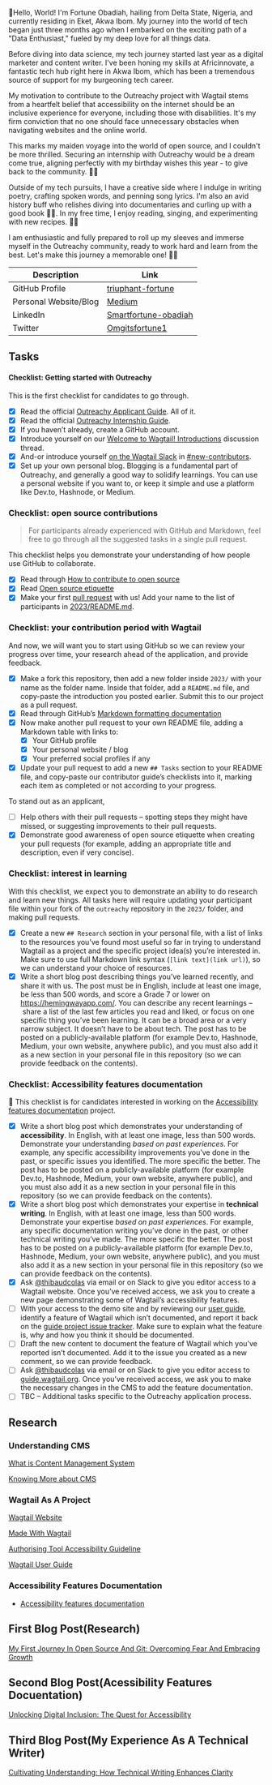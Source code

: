 👋Hello, World! I'm Fortune Obadiah, hailing from Delta State, Nigeria, and currently residing in Eket, Akwa Ibom. My journey into the world of tech began just three months ago when I embarked on the exciting path of a "Data Enthusiast," fueled by my deep love for all things data.

Before diving into data science, my tech journey started last year as a digital marketer and content writer. I've been honing my skills at Africinnovate, a fantastic tech hub right here in Akwa Ibom, which has been a tremendous source of support for my burgeoning tech career.

My motivation to contribute to the Outreachy project with Wagtail stems from a heartfelt belief that accessibility on the internet should be an inclusive experience for everyone, including those with disabilities. It's my firm conviction that no one should face unnecessary obstacles when navigating websites and the online world.

This marks my maiden voyage into the world of open source, and I couldn't be more thrilled. Securing an internship with Outreachy would be a dream come true, aligning perfectly with my birthday wishes this year - to give back to the community. 🎂✨

Outside of my tech pursuits, I have a creative side where I indulge in writing poetry, crafting spoken words, and penning song lyrics. I'm also an avid history buff who relishes diving into documentaries and curling up with a good book 📖🎵. In my free time, I enjoy reading, singing, and experimenting with new recipes. 🍳🎤

I am enthusiastic and fully prepared to roll up my sleeves and immerse myself in the Outreachy community, ready to work hard and learn from the best. Let's make this journey a memorable one! 🚀🌟

| Description          | Link                                      |
|----------------------|-------------------------------------------|
| GitHub Profile       | [triuphant-fortune](https://github.com/triumphant-fortune) |
| Personal Website/Blog| [Medium](https://medium.com/@fortuneweb3info)          |
| LinkedIn             | [Smartfortune-obadiah](https://www.linkedin.com/in/smartfortune-obadiah-895932264/) |
| Twitter              | [Omgitsfortune1](https://twitter.com/OMGitsfortune1)   |


## Tasks

#### Checklist: Getting started with Outreachy

This is the first checklist for candidates to go through.

- [x] Read the official [Outreachy Applicant Guide](https://www.outreachy.org/docs/applicant/). All of it.
- [x] Read the official [Outreachy Internship Guide](https://www.outreachy.org/docs/internship/).
- [x] If you haven’t already, create a GitHub account.
- [x] Introduce yourself on our [Welcome to Wagtail! Introductions](https://github.com/wagtail/outreachy/discussions/1) discussion thread.
- [x] And-or introduce yourself [on the Wagtail Slack](https://github.com/wagtail/wagtail/wiki/Slack) in [#new-contributors](https://github.com/wagtail/wagtail/wiki/Slack#new-contributors).
- [x] Set up your own personal blog. Blogging is a fundamental part of Outreachy, and generally a good way to solidify learnings. You can use a personal website if you want to, or keep it simple and use a platform like Dev.to, Hashnode, or Medium.

### Checklist: open source contributions

> For participants already experienced with GitHub and Markdown, feel free to go through all the suggested tasks in a single pull request.

This checklist helps you demonstrate your understanding of how people use GitHub to collaborate.

- [x] Read through [How to contribute to open source](https://opensource.guide/how-to-contribute/)
- [x] Read [Open source etiquette](https://developer.mozilla.org/en-US/docs/MDN/Community/Open_source_etiquette)
- [x] Make your first [pull request](https://docs.github.com/en/pull-requests/collaborating-with-pull-requests/proposing-changes-to-your-work-with-pull-requests/creating-a-pull-request) with us! Add your name to the list of participants in [2023/README.md](2023/README.md).

### Checklist: your contribution period with Wagtail

And now, we will want you to start using GitHub so we can review your progress over time, your research ahead of the application, and provide feedback.

- [x] Make a fork this repository, then add a new folder inside `2023/` with your name as the folder name. Inside that folder, add a `README.md` file, and copy-paste the introduction you posted earlier. Submit this to our project as a pull request.
- [x] Read through GitHub’s [Markdown formatting documentation](https://docs.github.com/en/get-started/writing-on-github/getting-started-with-writing-and-formatting-on-github/basic-writing-and-formatting-syntax)
- [x] Now make another pull request to your own README file, adding a Markdown table with links to:
  - [x] Your GitHub profile
  - [x] Your personal website / blog
  - [x] Your preferred social profiles if any
- [x] Update your pull request to add a new `## Tasks` section to your README file, and copy-paste our contributor guide’s checklists into it, marking each item as completed or not according to your progress.

To stand out as an applicant,

- [ ] Help others with their pull requests – spotting steps they might have missed, or suggesting improvements to their pull requests.
- [x] Demonstrate good awareness of open source etiquette when creating your pull requests (for example, adding an appropriate title and description, even if very concise).

### Checklist: interest in learning

With this checklist, we expect you to demonstrate an ability to do research and learn new things. All tasks here will require updating your participant file within your fork of the `outreachy` repository in the `2023/` folder, and making pull requests.

- [x] Create a new `## Research` section in your personal file, with a list of links to the resources you’ve found most useful so far in trying to understand Wagtail as a project and the specific project idea(s) you’re interested in. Make sure to use full Markdown link syntax (`[link text](link url)`), so we can understand your choice of resources.
- [x] Write a short blog post describing things you’ve learned recently, and share it with us. The post must be in English, include at least one image, be less than 500 words, and score a Grade 7 or lower on <https://hemingwayapp.com/>. You can describe any recent learnings – share a list of the last few articles you read and liked, or focus on one specific thing you’ve been learning. It can be a broad area or a very narrow subject. It doesn’t have to be about tech. The post has to be posted on a publicly-available platform (for example Dev.to, Hashnode, Medium, your own website, anywhere public), and you must also add it as a new section in your personal file in this repository (so we can provide feedback on the contents).

### Checklist: Accessibility features documentation

🚧 This checklist is for candidates interested in working on the [Accessibility features documentation](https://github.com/wagtail/outreachy/blob/main/project-ideas.md#accessibility-features-documentation) project.

- [x] Write a short blog post which demonstrates your understanding of **accessibility**. In English, with at least one image, less than 500 words. Demonstrate your understanding _based on past experiences_. For example, any specific accessibility improvements you’ve done in the past, or specific issues you identified. The more specific the better. The post has to be posted on a publicly-available platform (for example Dev.to, Hashnode, Medium, your own website, anywhere public), and you must also add it as a new section in your personal file in this repository (so we can provide feedback on the contents).
- [x] Write a short blog post which demonstrates your expertise in **technical writing**. In English, with at least one image, less than 500 words. Demonstrate your expertise _based on past experiences_. For example, any specific documentation writing you’ve done in the past, or other technical writing you’ve made. The more specific the better. The post has to be posted on a publicly-available platform (for example Dev.to, Hashnode, Medium, your own website, anywhere public), and you must also add it as a new section in your personal file in this repository (so we can provide feedback on the contents).
- [x] Ask [@thibaudcolas](https://github.com/thibaudcolas) via email or on Slack to give you editor access to a Wagtail website. Once you’ve received access, we ask you to create a new page demonstrating some of Wagtail’s accessibility features.
- [ ] With your access to the demo site and by reviewing our [user guide](https://guide.wagtail.org/), identify a feature of Wagtail which isn’t documented, and report it back on the [guide project issue tracker](https://github.com/wagtail/guide/issues). Make sure to explain what the feature is, why and how you think it should be documented.
- [ ] Draft the new content to document the feature of Wagtail which you’ve reported isn’t documented. Add it to the issue you created as a new comment, so we can provide feedback.
- [ ] Ask [@thibaudcolas](https://github.com/thibaudcolas) via email or on Slack to give you editor access to [guide.wagtail.org](https://guide.wagtail.org/). Once you’ve received access, we ask you to make the necessary changes in the CMS to add the feature documentation.
- [ ] TBC – Additional tasks specific to the Outreachy application process.

##  Research 

### Understanding CMS

[What is Content Management System](https://blog.golayer.io/business/content-management-system-cms)

[Knowing More about CMS](https://sitechecker.pro/cms-functions-and-definition/)

### Wagtail As A Project

[Wagtail Website](https://wagtail.org/about-wagtail/)

[Made With Wagtail](https://madewithwagtail.org/)

[Authorising Tool Accessibility Guideline](https://www.w3.org/TR/ATAG20/)

[Wagtail User Guide](https://guide.wagtail.org/en-latest/)


### Accessibility Features Documentation

- [Accessibility features documentation](#accessibility-features-documentation)

## First Blog Post(Research)
[My First Journey In Open Source And Git: Overcoming Fear And Embracing Growth](https://medium.com/@fortuneweb3info/navigating-my-first-journey-in-open-source-and-git-overcoming-fear-and-embracing-growth-7f1167f5a6d8)

## Second  Blog Post(Acessibility Features Docuentation)
[Unlocking Digital Inclusion: The Quest for Accessibility](https://fortuneweb3info.medium.com/unlocking-digital-inclusion-the-quest-for-accessibility-a0a36e99e4b6)

## Third Blog Post(My Experience As A Technical Writer)
[Cultivating Understanding: How Technical Writing Enhances Clarity](https://fortuneweb3info.medium.com/cultivating-understanding-how-technical-writing-enhances-clarity-cfd3e77696eb)
